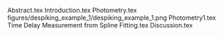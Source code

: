 Abstract.tex
Introduction.tex
Photometry.tex
figures/despiking_example_1/despiking_example_1.png
Photometry1.tex
Time Delay Measurement from Spline Fitting.tex
Discussion.tex